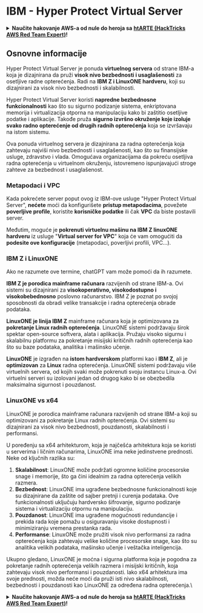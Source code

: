 # IBM - Hyper Protect Virtual Server

<details>

<summary><strong>Naučite hakovanje AWS-a od nule do heroja sa</strong> <a href="https://training.hacktricks.xyz/courses/arte"><strong>htARTE (HackTricks AWS Red Team Expert)</strong></a><strong>!</strong></summary>

Drugi načini podrške HackTricks-u:

* Ako želite da vidite **vašu kompaniju reklamiranu na HackTricks-u** ili **preuzmete HackTricks u PDF formatu**, proverite [**SUBSCRIPTION PLANS**](https://github.com/sponsors/carlospolop)!
* Nabavite [**zvanični PEASS & HackTricks swag**](https://peass.creator-spring.com)
* Otkrijte [**The PEASS Family**](https://opensea.io/collection/the-peass-family), našu kolekciju ekskluzivnih [**NFT-ova**](https://opensea.io/collection/the-peass-family)
* **Pridružite se** 💬 [**Discord grupi**](https://discord.gg/hRep4RUj7f) ili [**telegram grupi**](https://t.me/peass) ili me **pratite** na **Twitter-u** 🐦 [**@carlospolopm**](https://twitter.com/carlospolopm)**.**
* **Podelite svoje hakovanje trikove slanjem PR-ova na** [**HackTricks**](https://github.com/carlospolop/hacktricks) i [**HackTricks Cloud**](https://github.com/carlospolop/hacktricks-cloud) github repozitorijume.

</details>

## Osnovne informacije

Hyper Protect Virtual Server je ponuda **virtuelnog servera** od strane IBM-a koja je dizajnirana da pruži **visok nivo bezbednosti i usaglašenosti** za osetljive radne opterećenja. Radi na **IBM Z i LinuxONE hardveru**, koji su dizajnirani za visok nivo bezbednosti i skalabilnosti.

Hyper Protect Virtual Server koristi **napredne bezbednosne funkcionalnosti** kao što su sigurno podizanje sistema, enkriptovana memorija i virtualizacija otporna na manipulaciju kako bi zaštitio osetljive podatke i aplikacije. Takođe pruža **sigurno izvršno okruženje koje izoluje svako radno opterećenje od drugih radnih opterećenja** koja se izvršavaju na istom sistemu.

Ova ponuda virtuelnog servera je dizajnirana za radna opterećenja koja zahtevaju najviši nivo bezbednosti i usaglašenosti, kao što su finansijske usluge, zdravstvo i vlada. Omogućava organizacijama da pokreću osetljiva radna opterećenja u virtuelnom okruženju, istovremeno ispunjavajući stroge zahteve za bezbednost i usaglašenost.

### Metapodaci i VPC

Kada pokrećete server poput ovog iz IBM-ove usluge "Hyper Protect Virtual Server", **nećete** moći da konfigurišete **pristup metapodacima**, povežete **poverljive profile**, koristite **korisničke podatke** ili čak **VPC** da biste postavili server.

Međutim, moguće je **pokrenuti virtuelnu mašinu na IBM Z linuxONE hardveru** iz usluge "**Virtual server for VPC**" koja će vam omogućiti da **podesite ove konfiguracije** (metapodaci, poverljivi profili, VPC...).

### IBM Z i LinuxONE

Ako ne razumete ove termine, chatGPT vam može pomoći da ih razumete.

**IBM Z je porodica mainframe računara** razvijenih od strane IBM-a. Ovi sistemi su dizajnirani za **visokoperativno, visokodostupno i visokobebednosno** poslovno računarstvo. IBM Z je poznat po svojoj sposobnosti da obradi velike transakcije i radna opterećenja obrade podataka.

**LinuxONE je linija IBM Z** mainframe računara koja je optimizovana za **pokretanje Linux radnih opterećenja**. LinuxONE sistemi podržavaju širok spektar open-source softvera, alata i aplikacija. Pružaju visoko sigurnu i skalabilnu platformu za pokretanje misijski kritičnih radnih opterećenja kao što su baze podataka, analitika i mašinsko učenje.

**LinuxONE** je izgrađen na **istom hardverskom** platformi kao i **IBM Z**, ali je **optimizovan** za **Linux** radna opterećenja. LinuxONE sistemi podržavaju više virtuelnih servera, od kojih svaki može pokrenuti svoju instancu Linux-a. Ovi virtuelni serveri su izolovani jedan od drugog kako bi se obezbedila maksimalna sigurnost i pouzdanost.

### LinuxONE vs x64

LinuxONE je porodica mainframe računara razvijenih od strane IBM-a koji su optimizovani za pokretanje Linux radnih opterećenja. Ovi sistemi su dizajnirani za visok nivo bezbednosti, pouzdanosti, skalabilnosti i performansi.

U poređenju sa x64 arhitekturom, koja je najčešća arhitektura koja se koristi u serverima i ličnim računarima, LinuxONE ima neke jedinstvene prednosti. Neke od ključnih razlika su:

1. **Skalabilnost**: LinuxONE može podržati ogromne količine procesorske snage i memorije, što ga čini idealnim za radna opterećenja velikih razmera.
2. **Bezbednost**: LinuxONE ima ugrađene bezbednosne funkcionalnosti koje su dizajnirane da zaštite od sajber pretnji i curenja podataka. Ove funkcionalnosti uključuju hardversko šifrovanje, sigurno podizanje sistema i virtualizaciju otpornu na manipulaciju.
3. **Pouzdanost**: LinuxONE ima ugrađene mogućnosti redundancije i prekida rada koje pomažu u osiguravanju visoke dostupnosti i minimiziranju vremena prestanka rada.
4. **Performanse**: LinuxONE može pružiti visok nivo performansi za radna opterećenja koja zahtevaju velike količine procesorske snage, kao što su analitika velikih podataka, mašinsko učenje i veštačka inteligencija.

Ukupno gledano, LinuxONE je moćna i sigurna platforma koja je pogodna za pokretanje radnih opterećenja velikih razmera i misijski kritičnih, koja zahtevaju visok nivo performansi i pouzdanosti. Iako x64 arhitektura ima svoje prednosti, možda neće moći da pruži isti nivo skalabilnosti, bezbednosti i pouzdanosti kao LinuxONE za određena radna opterećenja.\


<details>

<summary><strong>Naučite hakovanje AWS-a od nule do heroja sa</strong> <a href="https://training.hacktricks.xyz/courses/arte"><strong>htARTE (HackTricks AWS Red Team Expert)</strong></a><strong>!</strong></summary>

Drugi načini podrške HackTricks-u:

* Ako želite da vidite **vašu kompaniju reklamiranu na HackTricks-u** ili **preuzmete HackTricks u PDF formatu**, proverite [**SUBSCRIPTION PLANS**](https://github.com/sponsors/carlospolop)!
* Nabavite [**zvanični PEASS & HackTricks swag**](https://peass.creator-spring.com)
* Otkrijte [**The PEASS Family**](https://opensea.io/collection/the-peass-family), našu kolekciju ekskluzivnih [**NFT-ova**](https://opensea.io/collection/the-peass-family)
* **Pridružite se** 💬 [**Discord grupi**](https://discord.gg/hRep4RUj7f) ili [**telegram grupi**](https://t.me/peass) ili me **pratite** na **Twitter-u** 🐦 [**@carlospolopm**](https://twitter.com/carlospolopm)**.**
* **Podelite svoje hakovanje trikove slanjem PR-ova na** [**HackTricks**](https://github.com/carlospolop/hacktricks) i [**HackTricks Cloud**](https://github.com/carlospolop/hacktricks-cloud) github repozitorijume.

</details>
